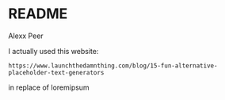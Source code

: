 # README
Alexx Peer

I actually used this website: 

```https://www.launchthedamnthing.com/blog/15-fun-alternative-placeholder-text-generators```

in replace of loremipsum
